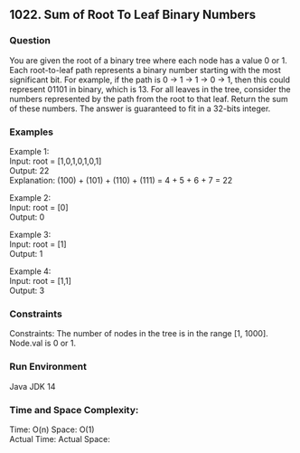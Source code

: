 ## 1022. Sum of Root To Leaf Binary Numbers

### Question
You are given the root of a binary tree where each node has a value 0 or 1. Each root-to-leaf path represents a binary number starting with the most significant bit. For example, if the path is 0 -> 1 -> 1 -> 0 -> 1, then this could represent 01101 in binary, which is 13. For all leaves in the tree, consider the numbers represented by the path from the root to that leaf. Return the sum of these numbers. The answer is guaranteed to fit in a 32-bits integer.

### Examples
Example 1:  
Input: root = [1,0,1,0,1,0,1]  
Output: 22  
Explanation: (100) + (101) + (110) + (111) = 4 + 5 + 6 + 7 = 22

Example 2:  
Input: root = [0]  
Output: 0

Example 3:  
Input: root = [1]  
Output: 1

Example 4:  
Input: root = [1,1]  
Output: 3

### Constraints
Constraints:
The number of nodes in the tree is in the range [1, 1000].  
Node.val is 0 or 1.

### Run Environment
Java JDK 14

### Time and Space Complexity:
Time: O(n)
Space: O(1)  
Actual Time: 
Actual Space: 